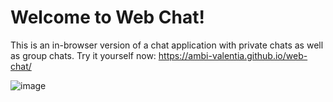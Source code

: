 # Welcome to Web Chat!

This is an in-browser version of a chat application with private chats as well as group chats. Try it yourself now: https://ambi-valentia.github.io/web-chat/

![image](https://github.com/user-attachments/assets/374966c1-f146-4f43-9273-111c73269c7f)

